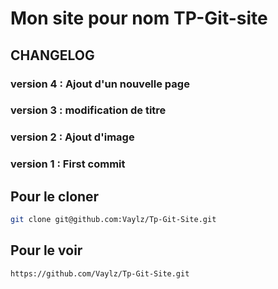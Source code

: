 # Mon site pour nom TP-Git-site

## CHANGELOG

### version 4 : Ajout d'un nouvelle page

### version 3 : modification de titre

### version 2 : Ajout d'image

### version 1 : First commit

## Pour le cloner
```sh
git clone git@github.com:Vaylz/Tp-Git-Site.git
```

## Pour le voir
```sh
https://github.com/Vaylz/Tp-Git-Site.git
```
